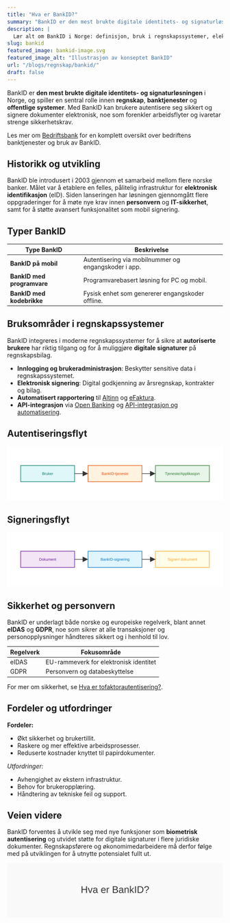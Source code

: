 ```yaml
---
title: "Hva er BankID?"
summary: "BankID er den mest brukte digitale identitets- og signaturløsningen i Norge, og en viktig komponent i regnskapssystemer for sikker autentisering og elektronisk signering."
description: |
  Lær alt om BankID i Norge: definisjon, bruk i regnskapssystemer, elektronisk signering, sikkerhet og integrering med regnskapstjenester.
slug: bankid
featured_image: bankid-image.svg
featured_image_alt: "Illustrasjon av konseptet BankID"
url: "/blogs/regnskap/bankid/"
draft: false
---
```


BankID er **den mest brukte digitale identitets- og signaturløsningen** i Norge, og spiller en sentral rolle innen **regnskap**, **banktjenester** og **offentlige systemer**. Med BankID kan brukere autentisere seg sikkert og signere dokumenter elektronisk, noe som forenkler arbeidsflyter og ivaretar strenge sikkerhetskrav.

Les mer om [Bedriftsbank](/blogs/regnskap/bedriftsbank "Bedriftsbank - Oversikt over banktjenester for bedrifter og regnskapsintegrasjon") for en komplett oversikt over bedriftens banktjenester og bruk av BankID.

## Historikk og utvikling

BankID ble introdusert i 2003 gjennom et samarbeid mellom flere norske banker. Målet var å etablere en felles, pålitelig infrastruktur for **elektronisk identifikasjon** (eID). Siden lanseringen har løsningen gjennomgått flere oppgraderinger for å møte nye krav innen **personvern** og **IT-sikkerhet**, samt for å støtte avansert funksjonalitet som mobil signering.

## Typer BankID

| Type BankID               | Beskrivelse                                               |
|---------------------------|-----------------------------------------------------------|
| **BankID på mobil**       | Autentisering via mobilnummer og engangskoder i app.      |
| **BankID med programvare**| Programvarebasert løsning for PC og mobil.                |
| **BankID med kodebrikke** | Fysisk enhet som genererer engangskoder offline.          |

## Bruksområder i regnskapssystemer

BankID integreres i moderne regnskapssystemer for å sikre at **autoriserte brukere** har riktig tilgang og for å muliggjøre **digitale signaturer** på regnskapsbilag.

- **Innlogging og brukeradministrasjon**: Beskytter sensitive data i regnskapssystemet.
- **Elektronisk signering**: Digital godkjenning av årsregnskap, kontrakter og bilag.
- **Automatisert rapportering** til [Altinn](/blogs/regnskap/hva-er-altinn "Hva er Altinn? En komplett guide til offentlige tjenester i Norge") og [eFaktura](/blogs/regnskap/hva-er-efaktura "Hva er eFaktura? Veiledning til elektronisk fakturahåndtering").
- **API-integrasjon** via [Open Banking](/blogs/regnskap/hva-er-open-banking "Hva er Open Banking? Oversikt over åpne bank-APIer") og [API-integrasjon og automatisering](/blogs/regnskap/api-integrasjon-automatisering-regnskap "API-integrasjon og automasjon i regnskap").

## Autentiseringsflyt

![Autentiseringsflyt med BankID](bankid-authentication-flow.svg)

## Signeringsflyt

![Signeringsflyt med BankID](bankid-signing-flow.svg)

## Sikkerhet og personvern

BankID er underlagt både norske og europeiske regelverk, blant annet **eIDAS** og **GDPR**, noe som sikrer at alle transaksjoner og personopplysninger håndteres sikkert og i henhold til lov.

| Regelverk | Fokusområde                                  |
|-----------|-----------------------------------------------|
| eIDAS     | EU-rammeverk for elektronisk identitet        |
| GDPR      | Personvern og databeskyttelse                 |

For mer om sikkerhet, se [Hva er tofaktorautentisering?](/blogs/regnskap/hva-er-tofaktorautentisering "Hva er Tofaktorautentisering? Hvordan styrke sikkerheten med 2FA").

## Fordeler og utfordringer

**Fordeler:**
- Økt sikkerhet og brukertillit.
- Raskere og mer effektive arbeidsprosesser.
- Reduserte kostnader knyttet til papirdokumenter.

*Utfordringer:*
- Avhengighet av ekstern infrastruktur.
- Behov for brukeropplæring.
- Håndtering av tekniske feil og support.

## Veien videre

BankID forventes å utvikle seg med nye funksjoner som **biometrisk autentisering** og utvidet støtte for digitale signaturer i flere juridiske dokumenter. Regnskapsførere og økonomimedarbeidere må derfor følge med på utviklingen for å utnytte potensialet fullt ut.

![Illustrasjon av konseptet BankID](bankid-image.svg)
